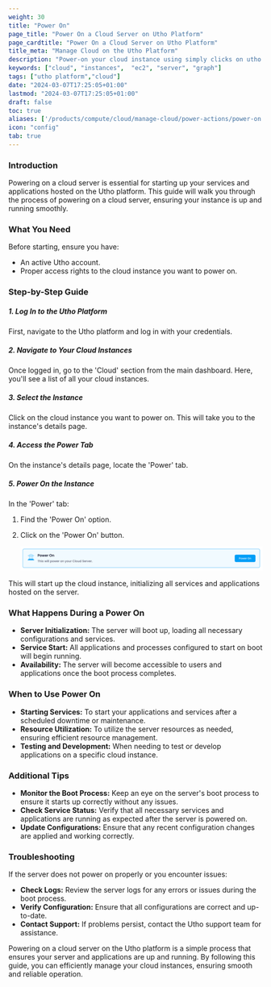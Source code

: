 ```yaml
---
weight: 30
title: "Power On"
page_title: "Power On a Cloud Server on Utho Platform"
page_cardtitle: "Power On a Cloud Server on Utho Platform"
title_meta: "Manage Cloud on the Utho Platform"
description: "Power-on your cloud instance using simply clicks on utho platform"
keywords: ["cloud", "instances",  "ec2", "server", "graph"]
tags: ["utho platform","cloud"]
date: "2024-03-07T17:25:05+01:00"
lastmod: "2024-03-07T17:25:05+01:00"
draft: false
toc: true
aliases: ['/products/compute/cloud/manage-cloud/power-actions/power-on']
icon: "config"
tab: true
---
```

### Introduction

Powering on a cloud server is essential for starting up your services and applications hosted on the Utho platform. This guide will walk you through the process of powering on a cloud server, ensuring your instance is up and running smoothly.

### What You Need

Before starting, ensure you have:

* An active Utho account.
* Proper access rights to the cloud instance you want to power on.

### Step-by-Step Guide

##### 1. Log In to the Utho Platform

First, navigate to the Utho platform and log in with your credentials.

##### 2. Navigate to Your Cloud Instances

Once logged in, go to the 'Cloud' section from the main dashboard. Here, you'll see a list of all your cloud instances.

##### 3. Select the Instance

Click on the cloud instance you want to power on. This will take you to the instance's details page.

##### 4. Access the Power Tab

On the instance's details page, locate the 'Power' tab.

##### 5. Power On the Instance

In the 'Power' tab:

1. Find the 'Power On' option.
2. Click on the 'Power On' button.

   ![1719311867799](image/index/1719311867799.png)

This will start up the cloud instance, initializing all services and applications hosted on the server.

### What Happens During a Power On

* **Server Initialization:** The server will boot up, loading all necessary configurations and services.
* **Service Start:** All applications and processes configured to start on boot will begin running.
* **Availability:** The server will become accessible to users and applications once the boot process completes.

### When to Use Power On

* **Starting Services:** To start your applications and services after a scheduled downtime or maintenance.
* **Resource Utilization:** To utilize the server resources as needed, ensuring efficient resource management.
* **Testing and Development:** When needing to test or develop applications on a specific cloud instance.

### Additional Tips

* **Monitor the Boot Process:** Keep an eye on the server's boot process to ensure it starts up correctly without any issues.
* **Check Service Status:** Verify that all necessary services and applications are running as expected after the server is powered on.
* **Update Configurations:** Ensure that any recent configuration changes are applied and working correctly.

### Troubleshooting

If the server does not power on properly or you encounter issues:

* **Check Logs:** Review the server logs for any errors or issues during the boot process.
* **Verify Configuration:** Ensure that all configurations are correct and up-to-date.
* **Contact Support:** If problems persist, contact the Utho support team for assistance.

Powering on a cloud server on the Utho platform is a simple process that ensures your server and applications are up and running. By following this guide, you can efficiently manage your cloud instances, ensuring smooth and reliable operation.
